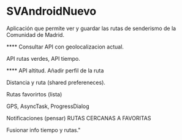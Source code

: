 # SVAndroidNuevo

Aplicación que permite ver y guardar las rutas de senderismo de la Comunidad de Madrid.

**** Consultar API con geolocalizacion actual.

API rutas verdes, API tiempo.

**** API altitud. Añadir perfil de la ruta

Distancia y ruta (shared prefereneces). 

Rutas favorirtos (lista)

GPS, AsyncTask, ProgressDialog

Notificaciones (pensar) RUTAS CERCANAS A FAVORITAS

Fusionar info tiempo y rutas."
